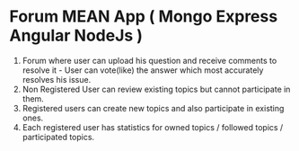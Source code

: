 # Forum MEAN App ( Mongo Express Angular NodeJs ) 
1. Forum where user can upload his question and receive comments to resolve it - User can vote(like) the answer which most accurately resolves his issue. 
2. Non Registered User can review existing topics but cannot participate in them.
3. Registered users can create new topics and also participate in existing ones.
4. Each registered user has statistics for owned topics / followed topics / participated topics.
